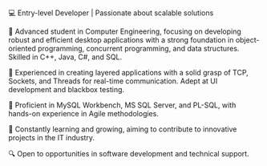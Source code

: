 💻 Entry-level Developer | Passionate about scalable solutions

🚀 Advanced student in Computer Engineering, focusing on developing robust and efficient desktop applications with a strong foundation in object-oriented programming, concurrent programming, and data structures. Skilled in C++, Java, C#, and SQL.

🎯 Experienced in creating layered applications with a solid grasp of TCP, Sockets, and Threads for real-time communication. Adept at UI development and blackbox testing.

🔧 Proficient in MySQL Workbench, MS SQL Server, and PL-SQL, with hands-on experience in Agile methodologies.

🌱 Constantly learning and growing, aiming to contribute to innovative projects in the IT industry.

🔍 Open to opportunities in software development and technical support.


<!---
YojhanEspinozaSanchez/YojhanEspinozaSanchez is a ✨ special ✨ repository because its `README.md` (this file) appears on your GitHub profile.
You can click the Preview link to take a look at your changes.
--->
